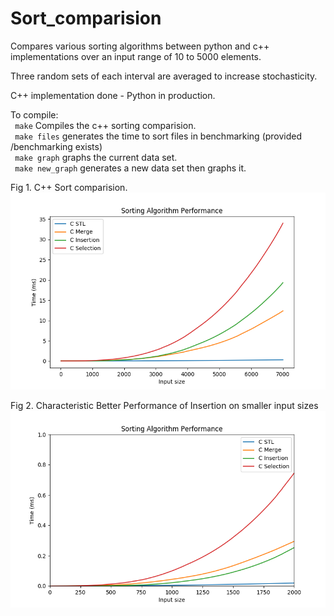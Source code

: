 # Sort_comparision
Compares various sorting algorithms between python and c++ implementations
over an input range of 10 to 5000 elements.

Three random sets of each interval are averaged to increase stochasticity.  

C++ implementation done \- Python in production.  


To compile:  
    ``` make``` Compiles the c++ sorting comparision.  
    ``` make files``` generates the time to sort files in benchmarking (provided /benchmarking exists)  
    ``` make graph``` graphs the current data set.  
    ``` make new_graph``` generates a new data set then graphs it.

   Fig 1. C++ Sort comparision.
   ![](https://github.com/Pokemonpower92/Sort_comparision/blob/master/graphs/Figure_1.png)  


   Fig 2. Characteristic Better Performance of Insertion on smaller input sizes
   ![](https://github.com/Pokemonpower92/Sort_comparision/blob/master/graphs/Figure_2.png)
